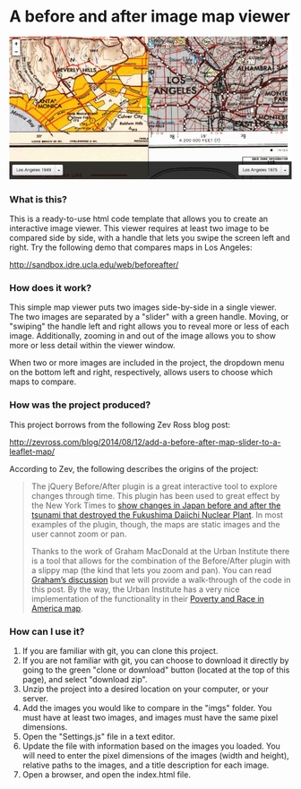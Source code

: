 # A before and after image map viewer
<img src="https://raw.githubusercontent.com/uclamapshare/beforeafter/master/img/beforeafter_screenshot.jpg">

### What is this?
This is a ready-to-use html code template that allows you to create an interactive image viewer. This viewer requires at least two image to be compared side by side, with a handle that lets you swipe the screen left and right. Try the following demo that compares maps in Los Angeles:

http://sandbox.idre.ucla.edu/web/beforeafter/

### How does it work?
This simple map viewer puts two images side-by-side in a single viewer. The two images are separated by a "slider" with a green handle. Moving, or "swiping" the handle left and right allows you to reveal more or less of each image. Additionally, zooming in and out of the image allows you to show more or less detail within the viewer window.

When two or more images are included in the project, the dropdown menu on the bottom left and right, respectively, allows users to choose which maps to compare.

### How was the project produced?
This project borrows from the following Zev Ross blog post:

http://zevross.com/blog/2014/08/12/add-a-before-after-map-slider-to-a-leaflet-map/

According to Zev, the following describes the origins of the project:
<blockquote>
<p>The jQuery Before/After plugin is a great interactive tool to explore changes through time. This plugin has been used to great effect by the New York Times to <a href="http://www.nytimes.com/interactive/2011/03/13/world/asia/satellite-photos-japan-before-and-after-tsunami.html?_r=0" target="_blank">show changes in Japan before and after the tsunami that destroyed the Fukushima Daiichi Nuclear Plant</a>. In most examples of the plugin, though, the maps are static images and the user cannot zoom or pan.
</p>
<p>
Thanks to the work of Graham MacDonald at the Urban Institute there is a tool that allows for the combination of the Before/After plugin with a slippy map (the kind that lets you zoom and pan). You can read <a href="http://datatools.metrotrends.org/charts/metrodata/_Blog/Maps/BeforeAfter/index.cfm" target="_blank">Graham’s discussion</a> but we will provide a walk-through of the code in this post. By the way, the Urban Institute has a very nice implementation of the functionality in their <a href="http://datatools.metrotrends.org/charts/metrodata/_Blog/Maps/PovertyRace_DW/Map.html" target="_blank">Poverty and Race in America map</a>.
</p>
</blockquote>

### How can I use it?
1. If you are familiar with git, you can clone this project.
2. If you are not familiar with git, you can choose to download it directly by going to the green "clone or download" button (located at the top of this page), and select "download zip".
3. Unzip the project into a desired location on your computer, or your server.
2. Add the images you would like to compare in the "imgs" folder. You must have at least two images, and images must have the same pixel dimensions.
3. Open the "Settings.js" file in a text editor.
4. Update the file with information based on the images you loaded. You will need to enter the pixel dimensions of the images (width and height), relative paths to the images, and a title description for each image.
5. Open a browser, and open the index.html file.
